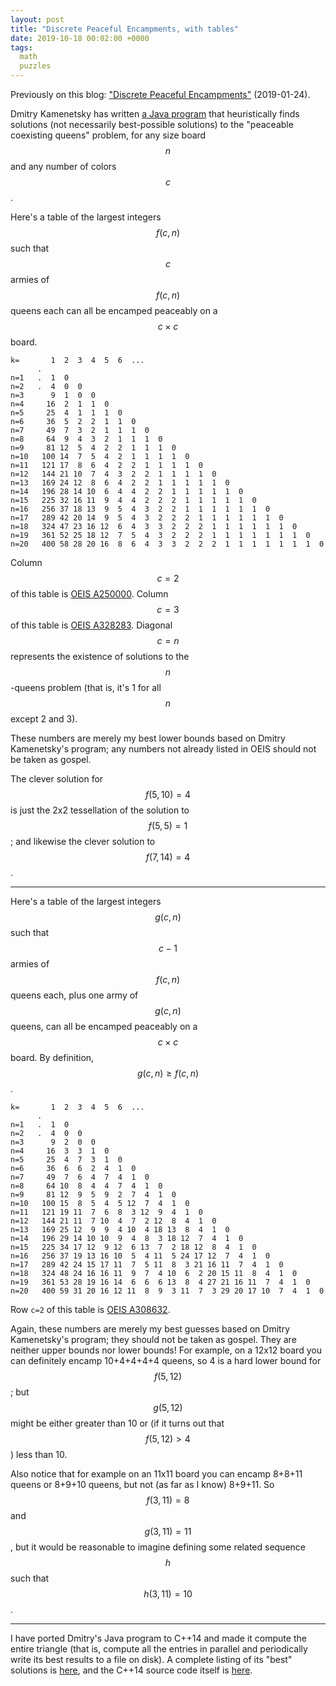 ```yaml
---
layout: post
title: "Discrete Peaceful Encampments, with tables"
date: 2019-10-18 00:02:00 +0000
tags:
  math
  puzzles
---
```


Previously on this blog: ["Discrete Peaceful Encampments"](/blog/2019/01/24/discrete-peaceful-encampments/)
(2019-01-24).

Dmitry Kamenetsky has written [a Java program](https://oeis.org/A250000/a250000_1.java.txt)
that heuristically finds solutions (not necessarily best-possible solutions) to the "peaceable
coexisting queens" problem, for any size board $$n$$ and any number of colors $$c$$.

Here's a table of the largest integers $$f(c,n)$$ such that $$c$$ armies of $$f(c,n)$$
queens each can all be encamped peaceably on a $$c\times c$$ board.

    k=       1  2  3  4  5  6  ...
          .
    n=1   .  1  0
    n=2   .  4  0  0
    n=3      9  1  0  0
    n=4     16  2  1  1  0
    n=5     25  4  1  1  1  0
    n=6     36  5  2  2  1  1  0
    n=7     49  7  3  2  1  1  1  0
    n=8     64  9  4  3  2  1  1  1  0
    n=9     81 12  5  4  2  2  1  1  1  0
    n=10   100 14  7  5  4  2  1  1  1  1  0
    n=11   121 17  8  6  4  2  2  1  1  1  1  0
    n=12   144 21 10  7  4  3  2  2  1  1  1  1  0
    n=13   169 24 12  8  6  4  2  2  1  1  1  1  1  0
    n=14   196 28 14 10  6  4  4  2  2  1  1  1  1  1  0
    n=15   225 32 16 11  9  4  4  2  2  2  1  1  1  1  1  0
    n=16   256 37 18 13  9  5  4  3  2  2  1  1  1  1  1  1  0
    n=17   289 42 20 14  9  5  4  3  2  2  2  1  1  1  1  1  1  0
    n=18   324 47 23 16 12  6  4  3  3  2  2  2  1  1  1  1  1  1  0
    n=19   361 52 25 18 12  7  5  4  3  2  2  2  1  1  1  1  1  1  1  0
    n=20   400 58 28 20 16  8  6  4  3  3  2  2  2  1  1  1  1  1  1  1  0

Column $$c=2$$ of this table is [OEIS A250000](https://oeis.org/A250000).
Column $$c=3$$ of this table is [OEIS A328283](https://oeis.org/A328283).
Diagonal $$c=n$$ represents the existence of solutions to the $$n$$-queens problem
(that is, it's 1 for all $$n$$ except 2 and 3).

These numbers are merely my best lower bounds based on Dmitry Kamenetsky's program;
any numbers not already listed in OEIS should not be taken as gospel.

The clever solution for $$f(5,10)=4$$ is just the 2x2 tessellation of the solution to $$f(5,5)=1$$;
and likewise the clever solution to $$f(7,14)=4$$.

----

Here's a table of the largest integers $$g(c,n)$$ such that
$$c-1$$ armies of $$f(c,n)$$ queens each, plus one army of $$g(c,n)$$ queens,
can all be encamped peaceably on a $$c\times c$$ board.
By definition, $$g(c,n)\geq f(c,n)$$.

    k=       1  2  3  4  5  6  ...
          .
    n=1   .  1  0
    n=2   .  4  0  0
    n=3      9  2  0  0
    n=4     16  3  3  1  0
    n=5     25  4  7  3  1  0
    n=6     36  6  6  2  4  1  0
    n=7     49  7  6  4  7  4  1  0
    n=8     64 10  8  4  4  7  4  1  0
    n=9     81 12  9  5  9  2  7  4  1  0
    n=10   100 15  8  5  4  5 12  7  4  1  0
    n=11   121 19 11  7  6  8  3 12  9  4  1  0
    n=12   144 21 11  7 10  4  7  2 12  8  4  1  0
    n=13   169 25 12  9  9  4 10  4 18 13  8  4  1  0
    n=14   196 29 14 10 10  9  4  8  3 18 12  7  4  1  0
    n=15   225 34 17 12  9 12  6 13  7  2 18 12  8  4  1  0
    n=16   256 37 19 13 16 10  5  4 11  5 24 17 12  7  4  1  0
    n=17   289 42 24 15 17 11  7  5 11  8  3 21 16 11  7  4  1  0
    n=18   324 48 24 16 16 11  9  7  4 10  6  2 20 15 11  8  4  1  0
    n=19   361 53 28 19 16 14  6  6  6 13  8  4 27 21 16 11  7  4  1  0
    n=20   400 59 31 20 16 12 11  8  9  3 11  7  3 29 20 17 10  7  4  1  0

Row `c=2` of this table is [OEIS A308632](https://oeis.org/A308632).

Again, these numbers are merely my best guesses based on Dmitry Kamenetsky's program;
they should not be taken as gospel. They are neither upper bounds nor lower bounds!
For example, on a 12x12 board you can definitely encamp 10+4+4+4+4 queens, so 4 is a hard
lower bound for $$f(5,12)$$; but $$g(5,12)$$ might be either greater than 10 or
(if it turns out that $$f(5,12)>4$$) less than 10.

Also notice that for example on an 11x11 board you can encamp 8+8+11 queens
or 8+9+10 queens, but not (as far as I know) 8+9+11. So $$f(3,11) = 8$$ and $$g(3,11) = 11$$,
but it would be reasonable to imagine defining some related sequence $$h$$ such that $$h(3,11) = 10$$.

----

I have ported Dmitry's Java program to C++14 and made it compute the entire triangle
(that is, compute all the entries in parallel and periodically write its best results to a file on disk).
A complete listing of its "best" solutions is [here](/blog/code/2019-10-18-discrete-encampments-best-results.txt),
and the C++14 source code itself is [here](/blog/code/2019-10-18-discrete-encampments.cc).
